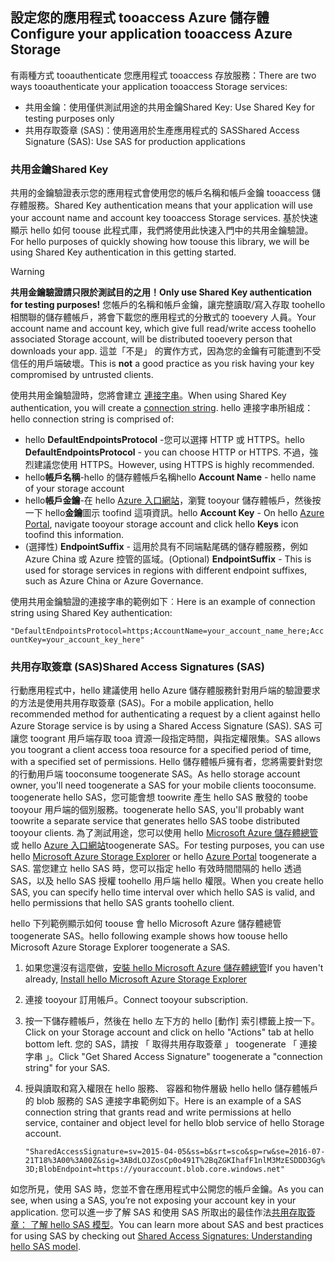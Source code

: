 ## <a name="configure-your-application-tooaccess-azure-storage"></a><span data-ttu-id="8a61c-101">設定您的應用程式 tooaccess Azure 儲存體</span><span class="sxs-lookup"><span data-stu-id="8a61c-101">Configure your application tooaccess Azure Storage</span></span>
<span data-ttu-id="8a61c-102">有兩種方式 tooauthenticate 您應用程式 tooaccess 存放服務：</span><span class="sxs-lookup"><span data-stu-id="8a61c-102">There are two ways tooauthenticate your application tooaccess Storage services:</span></span>

* <span data-ttu-id="8a61c-103">共用金鑰：使用僅供測試用途的共用金鑰</span><span class="sxs-lookup"><span data-stu-id="8a61c-103">Shared Key: Use Shared Key for testing purposes only</span></span>
* <span data-ttu-id="8a61c-104">共用存取簽章 (SAS)：使用適用於生產應用程式的 SAS</span><span class="sxs-lookup"><span data-stu-id="8a61c-104">Shared Access Signature (SAS): Use SAS for production applications</span></span>

### <a name="shared-key"></a><span data-ttu-id="8a61c-105">共用金鑰</span><span class="sxs-lookup"><span data-stu-id="8a61c-105">Shared Key</span></span>
<span data-ttu-id="8a61c-106">共用的金鑰驗證表示您的應用程式會使用您的帳戶名稱和帳戶金鑰 tooaccess 儲存體服務。</span><span class="sxs-lookup"><span data-stu-id="8a61c-106">Shared Key authentication means that your application will use your account name and account key tooaccess Storage services.</span></span> <span data-ttu-id="8a61c-107">基於快速顯示 hello 如何 toouse 此程式庫，我們將使用此快速入門中的共用金鑰驗證。</span><span class="sxs-lookup"><span data-stu-id="8a61c-107">For hello purposes of quickly showing how toouse this library, we will be using Shared Key authentication in this getting started.</span></span>

> [!WARNING] 
> <span data-ttu-id="8a61c-108">**共用金鑰驗證請只限於測試目的之用！**</span><span class="sxs-lookup"><span data-stu-id="8a61c-108">**Only use Shared Key authentication for testing purposes!**</span></span> <span data-ttu-id="8a61c-109">您帳戶的名稱和帳戶金鑰，讓完整讀取/寫入存取 toohello 相關聯的儲存體帳戶，將會下載您的應用程式的分散式的 tooevery 人員。</span><span class="sxs-lookup"><span data-stu-id="8a61c-109">Your account name and account key, which give full read/write access toohello associated Storage account, will be distributed tooevery person that downloads your app.</span></span> <span data-ttu-id="8a61c-110">這並「不是」  的實作方式，因為您的金鑰有可能遭到不受信任的用戶端破壞。</span><span class="sxs-lookup"><span data-stu-id="8a61c-110">This is **not** a good practice as you risk having your key compromised by untrusted clients.</span></span>
> 
> 

<span data-ttu-id="8a61c-111">使用共用金鑰驗證時，您將會建立 [連接字串](../articles/storage/common/storage-configure-connection-string.md)。</span><span class="sxs-lookup"><span data-stu-id="8a61c-111">When using Shared Key authentication, you will create a [connection string](../articles/storage/common/storage-configure-connection-string.md).</span></span> <span data-ttu-id="8a61c-112">hello 連接字串所組成：</span><span class="sxs-lookup"><span data-stu-id="8a61c-112">hello connection string is comprised of:</span></span>  

* <span data-ttu-id="8a61c-113">hello **DefaultEndpointsProtocol** -您可以選擇 HTTP 或 HTTPS。</span><span class="sxs-lookup"><span data-stu-id="8a61c-113">hello **DefaultEndpointsProtocol** - you can choose HTTP or HTTPS.</span></span> <span data-ttu-id="8a61c-114">不過，強烈建議您使用 HTTPS。</span><span class="sxs-lookup"><span data-stu-id="8a61c-114">However, using HTTPS is highly recommended.</span></span>
* <span data-ttu-id="8a61c-115">hello**帳戶名稱**-hello 的儲存體帳戶名稱</span><span class="sxs-lookup"><span data-stu-id="8a61c-115">hello **Account Name** - hello name of your storage account</span></span>
* <span data-ttu-id="8a61c-116">hello**帳戶金鑰**-在 hello [Azure 入口網站](https://portal.azure.com)，瀏覽 tooyour 儲存體帳戶，然後按一下 hello**金鑰**圖示 toofind 這項資訊。</span><span class="sxs-lookup"><span data-stu-id="8a61c-116">hello **Account Key** - On hello [Azure Portal](https://portal.azure.com), navigate tooyour storage account and click hello **Keys** icon toofind this information.</span></span>
* <span data-ttu-id="8a61c-117">(選擇性) **EndpointSuffix** - 這用於具有不同端點尾碼的儲存體服務，例如 Azure China 或 Azure 控管的區域。</span><span class="sxs-lookup"><span data-stu-id="8a61c-117">(Optional) **EndpointSuffix** - This is used for storage services in regions with different endpoint suffixes, such as Azure China or Azure Governance.</span></span>

<span data-ttu-id="8a61c-118">使用共用金鑰驗證的連接字串的範例如下︰</span><span class="sxs-lookup"><span data-stu-id="8a61c-118">Here is an example of connection string using Shared Key authentication:</span></span>

`"DefaultEndpointsProtocol=https;AccountName=your_account_name_here;AccountKey=your_account_key_here"`

### <a name="shared-access-signatures-sas"></a><span data-ttu-id="8a61c-119">共用存取簽章 (SAS)</span><span class="sxs-lookup"><span data-stu-id="8a61c-119">Shared Access Signatures (SAS)</span></span>
<span data-ttu-id="8a61c-120">行動應用程式中，hello 建議使用 hello Azure 儲存體服務針對用戶端的驗證要求的方法是使用共用存取簽章 (SAS)。</span><span class="sxs-lookup"><span data-stu-id="8a61c-120">For a mobile application, hello recommended method for authenticating a request by a client against hello Azure Storage service is by using a Shared Access Signature (SAS).</span></span> <span data-ttu-id="8a61c-121">SAS 可讓您 toogrant 用戶端存取 tooa 資源一段指定時間，與指定權限集。</span><span class="sxs-lookup"><span data-stu-id="8a61c-121">SAS allows you toogrant a client access tooa resource for a specified period of time, with a specified set of permissions.</span></span>
<span data-ttu-id="8a61c-122">Hello 儲存體帳戶擁有者，您將需要針對您的行動用戶端 tooconsume toogenerate SAS。</span><span class="sxs-lookup"><span data-stu-id="8a61c-122">As hello storage account owner, you'll need toogenerate a SAS for your mobile clients tooconsume.</span></span> <span data-ttu-id="8a61c-123">toogenerate hello SAS，您可能會想 toowrite 產生 hello SAS 散發的 toobe tooyour 用戶端的個別服務。</span><span class="sxs-lookup"><span data-stu-id="8a61c-123">toogenerate hello SAS, you'll probably want toowrite a separate service that generates hello SAS toobe distributed tooyour clients.</span></span> <span data-ttu-id="8a61c-124">為了測試用途，您可以使用 hello [Microsoft Azure 儲存體總管](http://storageexplorer.com)或 hello [Azure 入口網站](https://portal.azure.com)toogenerate SAS。</span><span class="sxs-lookup"><span data-stu-id="8a61c-124">For testing purposes, you can use hello [Microsoft Azure Storage Explorer](http://storageexplorer.com) or hello [Azure Portal](https://portal.azure.com) toogenerate a SAS.</span></span> <span data-ttu-id="8a61c-125">當您建立 hello SAS 時，您可以指定 hello 有效時間間隔的 hello 透過 SAS，以及 hello SAS 授權 toohello 用戶端 hello 權限。</span><span class="sxs-lookup"><span data-stu-id="8a61c-125">When you create hello SAS, you can specify hello time interval over which hello SAS is valid, and hello permissions that hello SAS grants toohello client.</span></span>

<span data-ttu-id="8a61c-126">hello 下列範例顯示如何 toouse 會 hello Microsoft Azure 儲存體總管 toogenerate SAS。</span><span class="sxs-lookup"><span data-stu-id="8a61c-126">hello following example shows how toouse hello Microsoft Azure Storage Explorer toogenerate a SAS.</span></span>

1. <span data-ttu-id="8a61c-127">如果您還沒有這麼做，[安裝 hello Microsoft Azure 儲存體總管](http://storageexplorer.com)</span><span class="sxs-lookup"><span data-stu-id="8a61c-127">If you haven't already, [Install hello Microsoft Azure Storage Explorer](http://storageexplorer.com)</span></span>
2. <span data-ttu-id="8a61c-128">連接 tooyour 訂用帳戶。</span><span class="sxs-lookup"><span data-stu-id="8a61c-128">Connect tooyour subscription.</span></span>
3. <span data-ttu-id="8a61c-129">按一下儲存體帳戶，然後在 hello 左下方的 hello [動作] 索引標籤上按一下。</span><span class="sxs-lookup"><span data-stu-id="8a61c-129">Click on your Storage account and click on hello "Actions" tab at hello bottom left.</span></span> <span data-ttu-id="8a61c-130">您的 SAS，請按 「 取得共用存取簽章 」 toogenerate 「 連接字串 」。</span><span class="sxs-lookup"><span data-stu-id="8a61c-130">Click "Get Shared Access Signature" toogenerate a "connection string" for your SAS.</span></span>
4. <span data-ttu-id="8a61c-131">授與讀取和寫入權限在 hello 服務、 容器和物件層級 hello hello 儲存體帳戶的 blob 服務的 SAS 連接字串範例如下。</span><span class="sxs-lookup"><span data-stu-id="8a61c-131">Here is an example of a SAS connection string that grants read and write permissions at hello service, container and object level for hello blob service of hello Storage account.</span></span>
   
   `"SharedAccessSignature=sv=2015-04-05&ss=b&srt=sco&sp=rw&se=2016-07-21T18%3A00%3A00Z&sig=3ABdLOJZosCp0o491T%2BqZGKIhafF1nlM3MzESDDD3Gg%3D;BlobEndpoint=https://youraccount.blob.core.windows.net"`

<span data-ttu-id="8a61c-132">如您所見，使用 SAS 時，您並不會在應用程式中公開您的帳戶金鑰。</span><span class="sxs-lookup"><span data-stu-id="8a61c-132">As you can see, when using a SAS, you’re not exposing your account key in your application.</span></span> <span data-ttu-id="8a61c-133">您可以進一步了解 SAS 和使用 SAS 所取出的最佳作法[共用存取簽章： 了解 hello SAS 模型](../articles/storage/common/storage-dotnet-shared-access-signature-part-1.md)。</span><span class="sxs-lookup"><span data-stu-id="8a61c-133">You can learn more about SAS and best practices for using SAS by checking out [Shared Access Signatures: Understanding hello SAS model](../articles/storage/common/storage-dotnet-shared-access-signature-part-1.md).</span></span>

